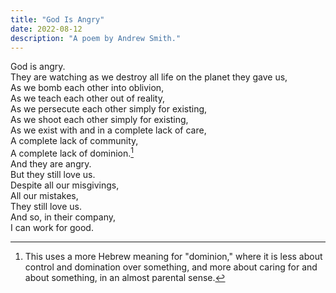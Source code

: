 ```yaml
---
title: "God Is Angry"
date: 2022-08-12
description: "A poem by Andrew Smith."
---
```

God is angry.  
They are watching as we destroy all life on the planet they gave us,  
As we bomb each other into oblivion,  
As we teach each other out of reality,  
As we persecute each other simply for existing,  
As we shoot each other simply for existing,  
As we exist with and in a complete lack of care,  
A complete lack of community,  
A complete lack of dominion.[^1]  
And they are angry.  
But they still love us.  
Despite all our misgivings,  
All our mistakes,  
They still love us.  
And so, in their company,  
I can work for good.

[^1]: This uses a more Hebrew meaning for "dominion," where it is less about control and domination over something, and more about caring for and about something, in an almost parental sense.